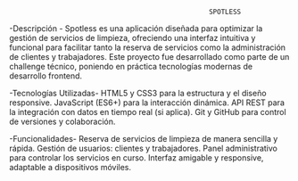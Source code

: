                                                       SPOTLESS

  -Descripción - 
Spotless es una aplicación diseñada para optimizar la gestión de servicios de limpieza, 
ofreciendo una interfaz intuitiva y funcional para facilitar tanto la reserva de servicios como la administración de clientes y trabajadores. 
Este proyecto fue desarrollado como parte de un challenge técnico, poniendo en práctica tecnologías modernas de desarrollo frontend.

  -Tecnologías Utilizadas-
HTML5 y CSS3 para la estructura y el diseño responsive.
JavaScript (ES6+) para la interacción dinámica.
API REST para la integración con datos en tiempo real (si aplica).
Git y GitHub para control de versiones y colaboración.

  -Funcionalidades-
Reserva de servicios de limpieza de manera sencilla y rápida.
Gestión de usuarios: clientes y trabajadores.
Panel administrativo para controlar los servicios en curso.
Interfaz amigable y responsive, adaptable a dispositivos móviles.
